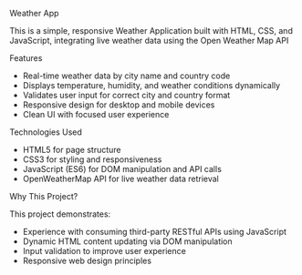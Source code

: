 Weather App

This is a simple, responsive Weather Application built with  HTML, CSS, and JavaScript, integrating live weather data using the  Open Weather Map API

 Features

- Real-time weather data by city name and country code
- Displays temperature, humidity, and weather conditions dynamically
- Validates user input for correct city and country format
- Responsive design for desktop and mobile devices
- Clean UI with focused user experience

 Technologies Used

- HTML5 for page structure
- CSS3 for styling and responsiveness
- JavaScript (ES6) for DOM manipulation and API calls
- OpenWeatherMap API for live weather data retrieval

 Why This Project?

This project demonstrates:

- Experience with consuming third-party RESTful APIs using JavaScript
- Dynamic HTML content updating via DOM manipulation
- Input validation to improve user experience
- Responsive web design principles
